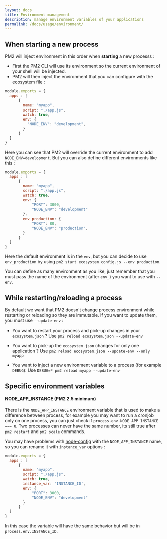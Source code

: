 ```yaml
---
layout: docs
title: Environment management
description: manage environment variables of your applications
permalink: /docs/usage/environment/
---
```


## When starting a new process

PM2 will inject environment in this order when **starting** a new processs :

- First the PM2 CLI will use its environment so the current environment of your shell will be injected.
- PM2 will then inject the environment that you can configure with the ecosystem file :

```javascript
module.exports = {
  apps : [
      {
        name: "myapp",
        script: "./app.js",
        watch: true,
        env: {
          "NODE_ENV": "development",
        }
      }
  ]
}
```

Here you can see that PM2 will override the current environment to add `NODE_ENV=development`. But you can also define different environments like this : 

```javascript
module.exports = {
  apps : [
      {
        name: "myapp",
        script: "./app.js",
        watch: true,
        env: {
            "PORT": 3000,
            "NODE_ENV": "development"
        },
        env_production: {
            "PORT": 80,
            "NODE_ENV": "production",
        }
      }
  ]
}
```

Here the default environment is in the `env`, but you can decide to use `env_production` by using `pm2 start ecosystem.config.js --env production`.

You can define as many environment as you like, just remember that you must pass the name of the environment (after `env_`) you want to use with `--env`.


## While restarting/reloading a process

By default we want that PM2 doesn't change process environment while restarting or reloading so they are immutable. 
If you want to update them, you must use `--update-env` : 

- You want to restart your process and pick-up changes in your `ecosystem.json` ?
Use `pm2 reload ecosystem.json --update-env`

- You want to pick-up the `ecosystem.json` changes for only one application ?
Use `pm2 reload ecosystem.json --update-env --only myapp`

- You want to inject a new environment variable to a process (for example `DEBUG`): 
Use `DEBUG=* pm2 reload myapp --update-env`

## Specific environment variables

#### NODE_APP_INSTANCE (PM2 2.5 minimum)
There is the `NODE_APP_INSTANCE` environment variable that is used to make a difference between process, for example you may want to run a cronjob only on one process, you can just check if `process.env.NODE_APP_INSTANCE === 0`. 
Two processes can never have the same number, its still true after `pm2 restart` and `pm2 scale` commands. 

You may have problems with [node-config](https://github.com/Unitech/pm2/issues/2045) with the `NODE_APP_INSTANCE` name, so you can rename it with `instance_var` options : 

```javascript
module.exports = {
  apps : [
      {
        name: "myapp",
        script: "./app.js",
        watch: true,
        instance_var: 'INSTANCE_ID',
        env: {
            "PORT": 3000,
            "NODE_ENV": "development"
        }
      }
  ]
}
```

In this case the variable will have the same behavior but will be in `process.env.INSTANCE_ID`.

<!--
#### increment_var (PM2 2.5 minimum)

There is an option to ask PM2 to increment a environment variable for each instance launched, for example : 
```javascript=
module.exports = {
  apps : [
      {
        name: "myapp",
        script: "./app.js",
        instances: 2,
        exec_mode: "cluster",
        watch: true,
        increment_var : 'PORT',
        env: {
            "PORT": 3000,
            "NODE_ENV": "development"
        }
      }
  ]
}
```

In this example, if i run `pm2 start ecosystem.config.js` : 
 - PM2 will see that i want to increment the `PORT` variable for each instance
 - It will see that i have defined the default to `3000`
 - The first instance will have `process.env.PORT = 3000` and the second `process.env.PORT = 3001`

**NOTE** : It will increment also when scaling using `pm2 scale myapp 4`, both new instances will have `3002` and `3003` as `PORT` variable.

-->
